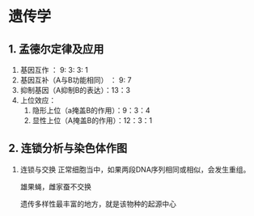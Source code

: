 # 遗传学

## 1. 孟德尔定律及应用

1. 基因互作 ： 9: 3: 3: 1
2. 基因互补（A与B功能相同） ： 9: 7
3. 抑制基因（A抑制B的表达）：13：3
4. 上位效应：
    1. 隐形上位（a掩盖B的作用）：9：3：4
    2. 显性上位（A掩盖B的作用）：12：3：1

## 2. 连锁分析与染色体作图

1. 连锁与交换
    正常细胞当中，如果两段DNA序列相同或相似，会发生重组。

    雄果蝇，雌家蚕不交换

    遗传多样性最丰富的地方，就是该物种的起源中心